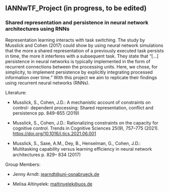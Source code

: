 ## IANNwTF_Project (in progress, to be edited)

### Shared representation and persistence in neural network architectures using RNNs

Representation learning interacts with task switching. The study by Musslick and Cohen (2017) could show by using neural network simulations that the more a shared representation of a previously executed task persists in time, the more it interferes with a subsequent task. They state that “[...] persistence in neural networks is typically implemented in the form of recurrent connections between the processing units. Here, we chose, for simplicity, to implement persistence by explicitly integrating processed information over time.” With this project we aim to replicate their findings using recurrent neural networks (RNNs).


Literature:

- Musslick, S., Cohen, J.D.: A mechanistic account of constraints on control- dependent processing: Shared representation, conflict and persistence pp. 849–855 (2019)
  
- Musslick, S., Cohen, J.D.: Rationalizing constraints on the capacity for cognitive control. Trends in Cognitive Sciences 25(9), 757–775 (2021). https://doi.org/10.1016/j.tics.2021.06.001
  
- Musslick, S., Saxe, A.M., Dey, B., Henselman, G., Cohen, J.D.: Multitasking capability versus learning eﬀiciency in neural network architectures p. 829– 834 (2017)
 

Group Members:

- Jenny Arndt: jearndt@uni-osnabrueck.de
  
- Melisa Altinyelek: maltinyelek@uos.de
